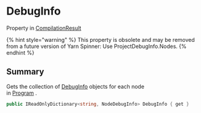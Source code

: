 # DebugInfo

Property in [CompilationResult](yarn.compiler.compilationresult.md)

{% hint style="warning" %}
This property is obsolete and may be removed from a future version of Yarn Spinner: Use ProjectDebugInfo.Nodes.
{% endhint %}

## Summary

Gets the collection of [DebugInfo](yarn.compiler.compilationresult.debuginfo.md) objects for each node\
in [Program](yarn.compiler.compilationresult.program.md) .

```csharp
public IReadOnlyDictionary<string, NodeDebugInfo> DebugInfo { get }
```
